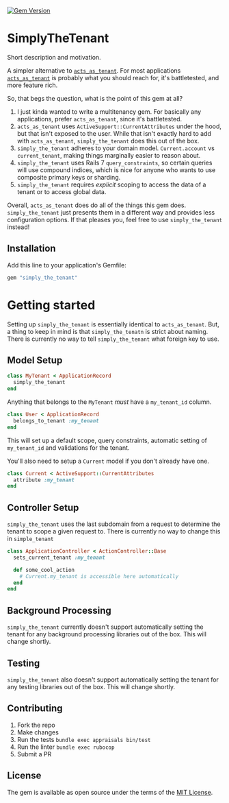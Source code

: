 [![Gem Version](https://badge.fury.io/rb/simply_the_tenant.svg)](https://badge.fury.io/rb/simply_the_tenant)

# SimplyTheTenant
Short description and motivation.

A simpler alternative to [`acts_as_tenant`](https://github.com/ErwinM/acts_as_tenant). For most applications [`acts_as_tenant`](https://github.com/ErwinM/acts_as_tenant) is probably what you should reach for, it's battletested, and more feature rich.

So, that begs the question, what is the point of this gem at all?

1. I just kinda wanted to write a multitenancy gem. For basically any applications, prefer `acts_as_tenant`, since it's battletested.
2. `acts_as_tenant` uses `ActiveSupport::CurrentAttributes` under the hood, but that isn't exposed to the user. While that isn't exactly hard to add with `acts_as_tenant`, `simply_the_tenant` does this out of the box.
3. `simply_the_tenant` adheres to your domain model. `Current.account` vs `current_tenant`, making things marginally easier to reason about.
4. `simply_the_tenant` uses Rails 7 `query_constraints`, so certain queries will use compound indices, which is nice for anyone who wants to use composite primary keys or sharding.
5. `simply_the_tenant` requires _explicit_ scoping to access the data of a tenant or to access global data.

Overall, `acts_as_tenant` does do all of the things this gem does. `simply_the_tenant` just presents them in a different way and provides less configuration options. If that pleases you, feel free to use `simply_the_tenant` instead!

## Installation
Add this line to your application's Gemfile:

```ruby
gem "simply_the_tenant"
```

# Getting started
Setting up `simply_the_tenant` is essentially identical to `acts_as_tenant`. But, a thing to keep in mind is that `simply_the_tenatn` is strict about naming. There is currently no way to tell `simply_the_tenant` what foreign key to use.

## Model Setup
```ruby
class MyTenant < ApplicationRecord
  simply_the_tenant
end
```

Anything that belongs to the `MyTenant` _must_ have a `my_tenant_id` column.
```ruby
class User < ApplicationRecord
  belongs_to_tenant :my_tenant
end
```

This will set up a default scope, query constraints, automatic setting of `my_tenant_id` and validations for the tenant.

You'll also need to setup a `Current` model if you don't already have one.
```ruby
class Current < ActiveSupport::CurrentAttributes
  attribute :my_tenant
end
```

## Controller Setup
`simply_the_tenant` uses the last subdomain from a request to determine the tenant to scope a given request to. There is currently no way to change this in `simple_tenant`

```ruby
class ApplicationController < ActionController::Base
  sets_current_tenant :my_tenant

  def some_cool_action
    # Current.my_tenant is accessible here automatically
  end
end
```

## Background Processing
`simply_the_tenant` currently doesn't support automatically setting the tenant for any background processing libraries out of the box. This will change shortly.

## Testing
`simply_the_tenant` also doesn't support automatically setting the tenant for any testing libraries out of the box. This will change shortly.

## Contributing
1. Fork the repo
2. Make changes
3. Run the tests `bundle exec appraisals bin/test`
4. Run the linter `bundle exec rubocop`
5. Submit a PR

## License
The gem is available as open source under the terms of the [MIT License](https://opensource.org/licenses/MIT).
